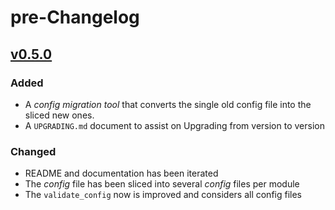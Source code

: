 # pre-Changelog

## [v0.5.0](https://github.com/XaviArnaus/janitor/releases/tag/v0.5.0)

### Added

- A *config migration tool* that converts the single old config file into the sliced new ones.
- A `UPGRADING.md` document to assist on Upgrading from version to version

### Changed

- README and documentation has been iterated
- The *config* file has been sliced into several *config* files per module
- The `validate_config` now is improved and considers all config files